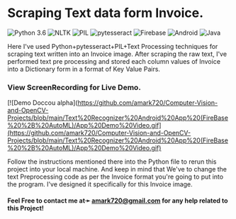 # Scraping Text data form Invoice.
![Python 3.6](https://img.shields.io/badge/Python-3.6-brightgreen.svg) ![NLTK](https://img.shields.io/badge/Library-NLTK-orange.svg) ![PIL](https://img.shields.io/badge/PIL-1.1.7-blueviolet) ![pytesseract](https://img.shields.io/badge/pytesseract-0.3.4-yellow) <img alt="Firebase" src="https://img.shields.io/badge/firebase%20-%23039BE5.svg?&style=for-the-badge&logo=firebase"/> <img alt="Android" src="https://img.shields.io/badge/Android-3DDC84?style=for-the-badge&logo=android&logoColor=white" /> <img alt="Java" src="https://img.shields.io/badge/java-%23ED8B00.svg?&style=for-the-badge&logo=java&logoColor=white"/>

Here I've used Python+pytesseract+PIL+Text Processing techniques for scraping text written into an Invoice image. After scraping the raw text, I've performed text pre processing and stored each column values of Invoice into a Dictionary form in a format of Key Value Pairs.

### View ScreenRecording for Live Demo.
[![Demo Doccou alpha](https://github.com/amark720/Computer-Vision-and-OpenCV-Projects/blob/main/Text%20Recognizer%20Android%20App%20(FireBase%20%2B%20AutoML)/App%20Demo%20Video.gif](https://github.com/amark720/Computer-Vision-and-OpenCV-Projects/blob/main/Text%20Recognizer%20Android%20App%20(FireBase%20%2B%20AutoML)/App%20Demo%20Video.gif)

Follow the instructions mentioned there into the Python file to rerun this project into your local machine. And keep in mind that We've to change the text Preprocessing code as per the Invoice format you're going to put into the program. I've designed it specifically for this Invoice image.

#### Feel Free to contact me at➛ amark720@gmail.com for any help related to this Project!
